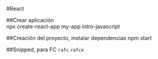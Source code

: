 #React

##Crear aplicación  
    npx create-react-app my-app intro-javascript  

##Creación del proyecto, instalar dependencias
    npm start


##Snipped, para FC
    `rafc`
    `rafce`